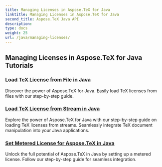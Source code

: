 ```yaml
---
title: Managing Licenses in Aspose.TeX for Java
linktitle: Managing Licenses in Aspose.TeX for Java
second_title: Aspose.TeX Java API
description: 
type: docs
weight: 25
url: /java/managing-licenses/
---
```


## Managing Licenses in Aspose.TeX for Java Tutorials
### [Load TeX License from File in Java](./load-license-from-file/)
Discover the power of Aspose.TeX for Java. Easily load TeX licenses from files with our step-by-step guide.
### [Load TeX License from Stream in Java](./load-license-from-stream/)
Explore the power of Aspose.TeX for Java with our step-by-step guide on loading TeX licenses from streams. Seamlessly integrate TeX document manipulation into your Java applications.
### [Set Metered License for Aspose.TeX in Java](./set-metered-license/)
Unlock the full potential of Aspose.TeX in Java by setting up a metered license. Follow our step-by-step guide for seamless integration.